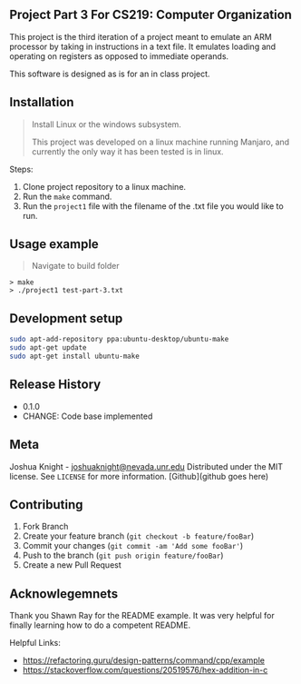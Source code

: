 ## Project Part 3 For CS219: Computer Organization

This project is the third iteration of a project meant to emulate an ARM processor by taking in instructions in a text file. It emulates loading and operating on registers as opposed to immediate operands.

This software is designed as is for an in class project.
## Installation
> Install Linux or the windows subsystem.
> 
> This project was developed on a linux machine running Manjaro, and currently the only way it has been tested is in linux.

Steps:

1. Clone project repository to a linux machine.
2. Run the ```make``` command.
3. Run the ```project1``` file with the filename of the .txt file you would like to run.
## Usage example
> Navigate to build folder
```
> make
> ./project1 test-part-3.txt
```
## Development setup
```sh
sudo apt-add-repository ppa:ubuntu-desktop/ubuntu-make
sudo apt-get update
sudo apt-get install ubuntu-make
```
## Release History
* 0.1.0
* CHANGE: Code base implemented
## Meta
Joshua Knight - joshuaknight@nevada.unr.edu
Distributed under the MIT license. See ``LICENSE`` for more information.
[Github](github goes here)
## Contributing
1. Fork Branch
2. Create your feature branch (`git checkout -b feature/fooBar`)
3. Commit your changes (`git commit -am 'Add some fooBar'`)
4. Push to the branch (`git push origin feature/fooBar`)
5. Create a new Pull Request
  
## Acknowlegemnets
Thank you Shawn Ray for the README example. It was very helpful for finally learning how to do a competent README.
  
  Helpful Links:
* https://refactoring.guru/design-patterns/command/cpp/example
* https://stackoverflow.com/questions/20519576/hex-addition-in-c
<!-- Markdown link & img dfn's -->
[wsl-image]: https://www.techrepublic.com/a/hub/i/2016/01/27/e0e94fb7-d058-4d62-8027-c497e7c0e069/ubuntuhero.jpg

